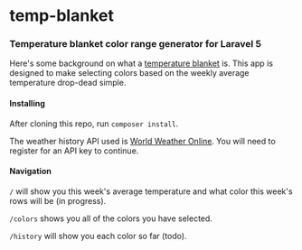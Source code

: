 # temp-blanket
### Temperature blanket color range generator for Laravel 5

Here's some background on what a [temperature blanket](http://thecrochetcrowd.com/crochet-temperature-afghans/) is. This app is designed to make selecting colors based on the weekly average temperature drop-dead simple.

#### Installing
After cloning this repo, run `composer install`.

The weather history API used is [World Weather Online](http://www.worldweatheronline.com/api/). You will need to register for an API key to continue.

#### Navigation

`/` will show you this week's average temperature and what color this week's rows will be (in progress).

`/colors` shows you all of the colors you have selected.

`/history` will show you each color so far (todo).
